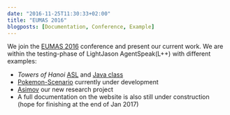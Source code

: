 ```yaml
---
date: "2016-11-25T11:30:33+02:00"
title: "EUMAS 2016"
blogposts: [Documentation, Conference, Example]
---
```

We join the [EUMAS 2016](eumas-at2016.webs.upv.es/EUMAS2016.html) conference and present our current work. We are within the testing-phase of LightJason AgentSpeak(L++) with different examples: <!--more-->

* _Towers of Hanoi_ [ASL](https://github.com/LightJason/AgentSpeak/blob/master/src/test/resources/agent/hanoi.asl) and [Java class](https://github.com/LightJason/AgentSpeak/blob/master/src/test/java/org/lightjason/agentspeak/agent/IBaseHanoiTowers.java)
* [Pokemon-Scenario](https://github.com/flashpixx/RoutingSimulation) currently under development
* [Asimov](https://github.com/APTD/Simulation) our new research project
* A full documentation on the website is also still under construction (hope for finishing at the end of Jan 2017)
